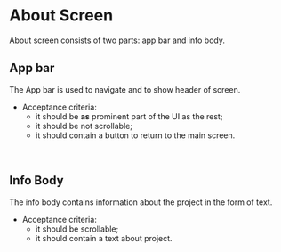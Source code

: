 # About Screen

About screen consists of two parts: app bar and info body.<br>

## App bar

The App bar is used to navigate and to show header of screen.<br>

- Acceptance criteria:
     - it should be **as** prominent part of the UI as the rest;
     - it should be not scrollable;
     - it should contain a button to return to the main screen.
<br>

## Info Body

The info body contains information about the project in the form of text.<br>

- Acceptance criteria:
     - it should be scrollable;
     - it should contain a text about project.
<br>